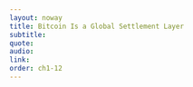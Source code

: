 ```yaml
---
layout: noway
title: Bitcoin Is a Global Settlement Layer
subtitle:
quote:
audio:
link:
order: ch1-12
---
```

